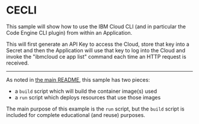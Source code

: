 # CECLI

This sample will show how to use the IBM Cloud CLI (and in particular the
Code Engine CLI plugin) from within an Application.

This will first generate an API Key to access the Cloud, store that key
into a Secret and then the Application will use that key to log into the
Cloud and invoke the "ibmcloud ce app list" command each time an HTTP
request is received.

- - -

As noted in [the main README](../README.md), this sample has two pieces:

- a `build` script which will build the container image(s) used
- a `run` script which deploys resources that use those images

The main purpose of this example is the `run` script, but the `build`
script is included for complete educational (and reuse) purposes. 

